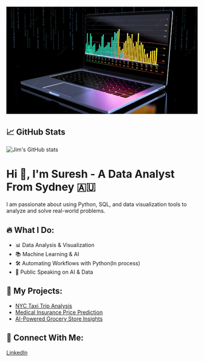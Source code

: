 

<!--
**ghatanisuresh/ghatanisuresh** is a ✨ _special_ ✨ repository because its `README.md` (this file) appears on your GitHub profile.

Here are some ideas to get you started:

- 🔭 I’m currently working on ...
- 🌱 I’m currently learning ...
- 👯 I’m looking to collaborate on ...
- 🤔 I’m looking for help with ...
- 💬 Ask me about ...
- 📫 How to reach me: ...
- 😄 Pronouns: ...
- ⚡ Fun fact: ...
-->

![My GitHub Banner](https://github.com/ghatanisuresh/ghatanisuresh/blob/main/Banner.jpg)

## 📈 GitHub Stats
![Jim's GitHub stats](https://github-readme-stats.vercel.app/api?username=JimNielsen&show_icons=true&theme=radical)

# Hi 👋, I'm Suresh - A Data Analyst From Sydney 🇦🇺

I am passionate about using Python, SQL, and data visualization tools to analyze and solve real-world problems.

## 🔥 What I Do:
- 📊 Data Analysis & Visualization
- 📚 Machine Learning & AI
- 🛠️ Automating Workflows with Python(In process)
- 🎤 Public Speaking on AI & Data

## 🚀 My Projects:
- [NYC Taxi Trip Analysis](https://github.com/JimNielsen/nyc-taxi-analysis)
- [Medical Insurance Price Prediction](https://github.com/JimNielsen/insurance-cost-analysis)
- [AI-Powered Grocery Store Insights](https://github.com/JimNielsen/grocery-data)

## 📢 Connect With Me:
[LinkedIn](https://www.linkedin.com/in/ghatanisuresh/)
